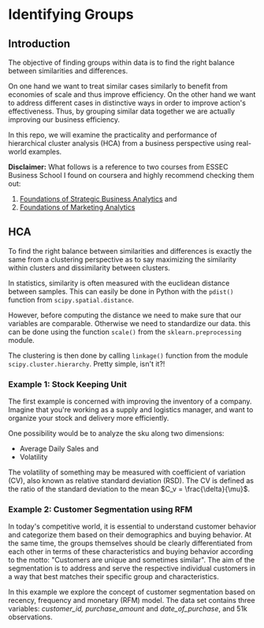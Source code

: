 
# Identifying Groups

## Introduction

The objective of finding groups within data is to find the right balance between similarities and differences. 

On one hand we want to treat similar cases similarly to benefit from economies of scale and thus improve efficiency. On the other hand we want to address different cases in distinctive ways in order to improve action's effectiveness.
Thus, by grouping similar data together we are actually improving our business efficiency. 

In this repo, we will examine the practicality and performance of hierarchical cluster analysis (HCA) from a business perspective using real-world examples. 

**Disclaimer:** What follows is a reference to two courses from ESSEC Business School I found on coursera and  highly recommend checking them out:

1. [Foundations of Strategic Business Analytics](https://bit.ly/3vnJBZl) and
2. [Foundations of Marketing Analytics](https://bit.ly/32UFibO)
 

## HCA

To find the right balance between similarities and differences is exactly the same from a clustering perspective as to say maximizing the similarity within clusters and dissimilarity between clusters.

In statistics, similarity is often measured with the euclidean distance between samples. This can easily be done in Python with the `pdist()` function from `scipy.spatial.distance`. 

However, before computing the distance we need to make sure that our variables are comparable. Otherwise we need to standardize our data. this can be done using the function `scale()` from the `sklearn.preprocessing` module.

The clustering is then done by calling `linkage()` function from the module `scipy.cluster.hierarchy`. 
Pretty simple, isn't it?!


### Example 1: Stock Keeping Unit

The first example is concerned with improving the inventory of a company. 
Imagine that you're working as a supply and logistics manager, and want to organize your stock and delivery more efficiently. 

One possibility would be to analyze the sku along two dimensions:
* Average Daily Sales and
* Volatility

The volatility of something may be measured with  coefficient of variation (CV), also known as relative standard deviation (RSD). The CV is defined as the ratio of the standard deviation to the mean $C_v = \frac{\delta}{\mu}$.

### Example 2: Customer Segmentation using RFM


In today's competitive world, it is essential to understand customer behavior and categorize them based on their demographics and buying behavior. At the same time, the groups themselves should be clearly differentiated from each other in terms of these characteristics and buying behavior according to the motto: "Customers are unique and sometimes similar".
The aim of the segmentation is to address and serve the respective individual customers in a way that best matches their specific group and characteristics. 

In this example we explore the concept of customer segmentation based on recency, frequency and monetary (RFM) model. The data set contains three variables: *customer_id, purchase_amount* and *date_of_purchase*, and 51k observations. 
